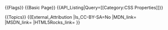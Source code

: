 {{Flags}}
{{Basic Page}}
{{API_Listing|Query=[[Category:CSS Properties]]}}

{{Topics}}
{{External_Attribution
|Is_CC-BY-SA=No
|MDN_link=
|MSDN_link=
|HTML5Rocks_link=
}}
